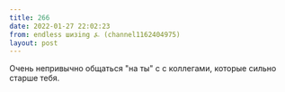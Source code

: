 ```yaml
---
title: 266
date: 2022-01-27 22:02:23
from: endless шизing ⍼ (channel1162404975)
layout: post
---
```


Очень непривычно общаться "на ты" с с коллегами, которые сильно старше тебя.
